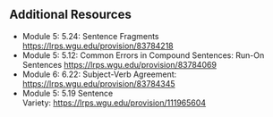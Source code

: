 ## Additional Resources

* Module 5: 5.24: Sentence Fragments https://lrps.wgu.edu/provision/83784218
* Module 5: 5.12: Common Errors in Compound Sentences: Run-On Sentences https://lrps.wgu.edu/provision/83784069
* Module 6: 6.22: Subject-Verb Agreement: https://lrps.wgu.edu/provision/83784345 
* Module 5: 5.19 Sentence Variety: https://lrps.wgu.edu/provision/111965604
